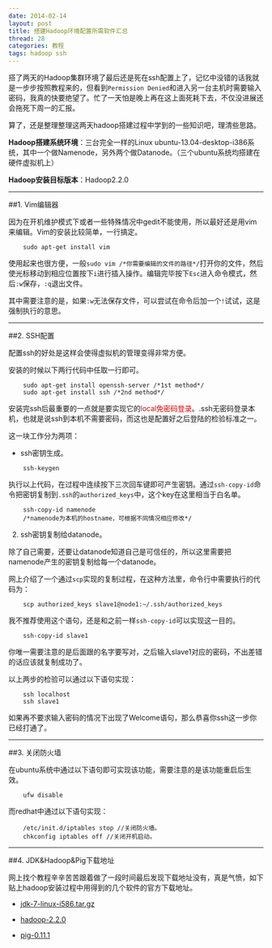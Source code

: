 ```yaml
---
date: 2014-02-14
layout: post
title: 搭建Hadoop环境配置所需软件汇总
thread: 28
categories: 教程
tags: hadoop ssh
---
```


搭了两天的Hadoop集群环境了最后还是死在ssh配置上了，记忆中没错的话我就是一步步按照教程来的，但看到`Permission Denied`和进入另一台主机时需要输入密码，我真的快要绝望了。忙了一天怕是晚上再在这上面死耗下去，不仅没进展还会拖死下周一的汇报。

算了，还是整理整理这两天hadoop搭建过程中学到的一些知识吧，理清些思路。

**Hadoop搭建系统环境**：三台完全一样的Linux ubuntu-13.04-desktop-i386系统，其中一个做Namenode，另外两个做Datanode。（三个ubuntu系统均搭建在硬件虚拟机上）

**Hadoop安装目标版本**：Hadoop2.2.0

----------

##1. Vim编辑器

因为在开机维护模式下或者一些特殊情况中gedit不能使用，所以最好还是用vim来编辑。Vim的安装比较简单，一行搞定。

```
    sudo apt-get install vim
```

使用起来也很方便，一般`sudo vim /*你需要编辑的文件的路径*/`打开你的文件，然后使光标移动到相应位置按下`i`进行插入操作。编辑完毕按下`Esc`进入命令模式，然后`:w`保存，`:q`退出文件。

其中需要注意的是，如果`:w`无法保存文件，可以尝试在命令后加一个`!`试试，这是强制执行的意思。

----------

##2. SSH配置

配置ssh的好处是这样会使得虚拟机的管理变得非常方便。

安装的时候以下两行代码中任取一行即可。

```
    sudo apt-get install openssh-server /*1st method*/
    sudo apt-get install ssh /*2nd method*/
```

安装完ssh后最重要的一点就是要实现它的<font color="#dd0000">local免密码登录</font>。.ssh无密码登录本机，也就是说ssh到本机不需要密码，而这也是配置好之后登陆的检验标准之一。

这一块工作分为两项：

* ssh密钥生成。

```
    ssh-keygen
```

执行以上代码，在过程中连续按下三次回车键即可产生密钥。通过`ssh-copy-id`命令把密钥复制到`.ssh`的`authorized_keys`中，这个key在这里相当于白名单。

```
    ssh-copy-id namenode
    /*namenode为本机的hostname，可根据不同情况相应修改*/
```

2. ssh密钥复制给datanode。

除了自己需要，还要让datanode知道自己是可信任的，所以这里需要把namenode产生的密钥复制给每一个datanode。

网上介绍了一个通过`scp`实现的复制过程，在这种方法里，命令行中需要执行的代码为：

```
    scp authorized_keys slave1@node1:~/.ssh/authorized_keys
```

我不推荐使用这个语句，还是和之前一样`ssh-copy-id`可以实现这一目的。

```
    ssh-copy-id slave1
```

你唯一需要注意的是后面跟的名字要写对，之后输入slave1对应的密码，不出差错的话应该就复制成功了。

以上两步的检验可以通过以下语句实现：

```
    ssh localhost
    ssh slave1
```

如果再不要求输入密码的情况下出现了Welcome语句，那么恭喜你ssh这一步你已经打通了。

----------

##3. 关闭防火墙

在ubuntu系统中通过以下语句即可实现该功能，需要注意的是该功能重启后生效。

```
    ufw disable
```

而redhat中通过以下语句实现：

```
    /etc/init.d/iptables stop //关闭防火墙。
    chkconfig iptables off //关闭开机启动。
```

----------

##4. JDK&Hadoop&Pig下载地址

网上找个教程辛辛苦苦跟着做了一段时间最后发现下载地址没有，真是气愤，如下贴上hadoop安装过程中用得到的几个软件的官方下载地址。

* [jdk-7-linux-i586.tar.gz](http://www.oracle.com/technetwork/cn/java/javase/downloads/java-se-jdk-7-download-432154-zhs.html)

* [hadoop-2.2.0](http://mirrors.sonic.net/apache/hadoop/common/hadoop-2.2.0/)

* [pig-0.11.1](http://www.apache.org/dist/pig/pig-0.11.1/)
